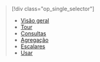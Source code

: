 > [!div class="op_single_selector"]
> * [Visão geral](../articles/application-insights/app-analytics.md)
> * [Tour](../articles/application-insights/app-analytics-tour.md)
> * [Consultas](../articles/application-insights/app-analytics-queries.md)
> * [Agregação](../articles/application-insights/app-analytics-aggregations.md)
> * [Escalares](../articles/application-insights/app-analytics-scalars.md)
> * [Usar](../articles/application-insights/app-analytics-using.md)
> 
> 

<!-----------HONumber=AcomDC_0330_2016-->